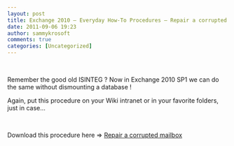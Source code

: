```yaml
---
layout: post
title: Exchange 2010 – Everyday How-To Procedures – Repair a corrupted mailbox online
date: 2011-09-06 19:23
author: sammykrosoft
comments: true
categories: [Uncategorized]
---
```

<p>&#160;</p>  <p>Remember the good old ISINTEG ? Now in Exchange 2010 SP1 we can do the same without dismounting a database ! </p>  <p>Again, put this procedure on your Wiki intranet or in your favorite folders, just in case…</p>  <p>&#160;</p>  <div style="padding-bottom: 0px; margin: 0px; padding-left: 0px; padding-right: 0px; display: inline; float: none; padding-top: 0px" id="scid:fb3a1972-4489-4e52-abe7-25a00bb07fdf:a1f85dce-c29d-45f5-8dac-ea2224716979" class="wlWriterEditableSmartContent"><p>Download this procedure here => <a href="https://msdnshared.blob.core.windows.net/media/TNBlogsFS/prod.evol.blogs.technet.com/CommunityServer.Blogs.Components.WeblogFiles/00/00/00/73/61/metablogapi/7701.How-to%20procedure%20-%20Exchange%20Server%202010%20SP1%20-%20Operations%20-%20repair%20a%20corrupted%20mailbox%20online.pptx" original-url="http://blogs.technet.com/cfs-file.ashx/__key/communityserver-blogs-components-weblogfiles/00-00-00-73-61-metablogapi/7701.How_2D00_to-procedure-_2D00_-Exchange-Server-2010-SP1-_2D00_-Operations-_2D00_-repair-a-corrupted-mailbox-online.pptx" target="_blank">Repair a corrupted mailbox</a></p></div>
